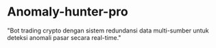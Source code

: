 # Anomaly-hunter-pro
"Bot trading crypto dengan sistem redundansi data multi-sumber untuk deteksi anomali pasar secara real-time."
